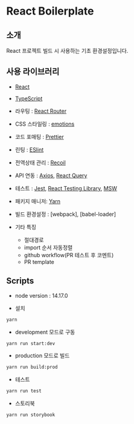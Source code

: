 # React Boilerplate

## 소개

React 프로젝트 빌드 시 사용하는 기초 환경설정입니다.

## 사용 라이브러리

- [React](https://ko.reactjs.org/)
- [TypeScript](https://www.typescriptlang.org/)
- 라우팅 : [React Router](https://reactrouter.com/en/main)
- CSS 스타일링 : [emotions](https://emotion.sh/docs/introduction)
- 코드 포매팅 : [Prettier](https://prettier.io/)
- 린팅 : [ESlint](https://eslint.org/)
- 전역상태 관리 : [Recoil](https://recoiljs.org/ko/)
- API 연동 : [Axios](https://axios-http.com/), [React Query](https://react-query-v3.tanstack.com/)
- 테스트 : [Jest](https://jestjs.io/), [React Testing Library](https://testing-library.com/docs/react-testing-library/intro/), [MSW](https://mswjs.io/)
- 패키지 매니저: [Yarn](https://yarnpkg.com/)
- 빌드 환경설정 : [webpack], [babel-loader]

- 기타 특징
  - 절대경로
  - import 순서 자동정렬
  - github workflow(PR 테스트 후 코멘트)
  - PR template

## Scripts
* node version : 14.17.0

- 설치

```bash
yarn
```

- development 모드로 구동

```bash
yarn run start:dev
```

- production 모드로 빌드

```bash
yarn run build:prod
```

- 테스트

```bash
yarn run test
```

- 스토리북

```bash
yarn run storybook
```
